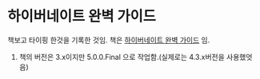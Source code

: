 # 하이버네이트 완벽 가이드
책보고 타이핑 한것을 기록한 것임.
책은 [하이버네이트 완벽 가이드](http://www.yes24.com/24/goods/3892382?scode=029) 임.

1. 책의 버전은 3.x이지만 5.0.0.Final 으로 작업함.(실제로는 4.3.x버전을 사용했엇음)